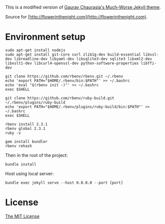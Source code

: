 This is a modified version of [Gaurav Chaurasia's Much-Worse Jekyll theme](https://github.com/gchauras/much-worse-jekyll-theme/).

Source for [http://flowerinthenight.com](http://flowerinthenight.com).

# Environment setup

```
sudo apt-get install nodejs
sudo apt-get install git-core curl zlib1g-dev build-essential libssl-dev libreadline-dev libyaml-dev libsqlite3-dev sqlite3 libxml2-dev libxslt1-dev libcurl4-openssl-dev python-software-properties libffi-dev

git clone https://github.com/rbenv/rbenv.git ~/.rbenv
echo 'export PATH="$HOME/.rbenv/bin:$PATH"' >> ~/.bashrc
echo 'eval "$(rbenv init -)"' >> ~/.bashrc
exec $SHELL

git clone https://github.com/rbenv/ruby-build.git ~/.rbenv/plugins/ruby-build
echo 'export PATH="$HOME/.rbenv/plugins/ruby-build/bin:$PATH"' >> ~/.bashrc
exec $SHELL

rbenv install 2.3.1
rbenv global 2.3.1
ruby -v

gem install bundler
rbenv rehash
```

Then in the root of the project:

```
bundle install
```

Host using local server:

```
bundle exec jekyll serve --host 0.0.0.0 --port [port]
```

# License

[The MIT License](./LICENSE.md)
